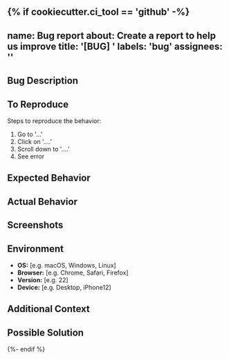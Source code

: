 {% if cookiecutter.ci_tool == 'github' -%}
---
name: Bug report
about: Create a report to help us improve
title: '[BUG] '
labels: 'bug'
assignees: ''
---

## Bug Description
<!-- A clear and concise description of what the bug is -->

## To Reproduce
Steps to reproduce the behavior:
1. Go to '...'
2. Click on '....'
3. Scroll down to '....'
4. See error

## Expected Behavior
<!-- A clear and concise description of what you expected to happen -->

## Actual Behavior
<!-- What actually happened -->

## Screenshots
<!-- If applicable, add screenshots to help explain your problem -->

## Environment
- **OS:** [e.g. macOS, Windows, Linux]
- **Browser:** [e.g. Chrome, Safari, Firefox]
- **Version:** [e.g. 22]
- **Device:** [e.g. Desktop, iPhone12]

## Additional Context
<!-- Add any other context about the problem here -->

## Possible Solution
<!-- If you have suggestions on how to fix the bug -->
{%- endif %}